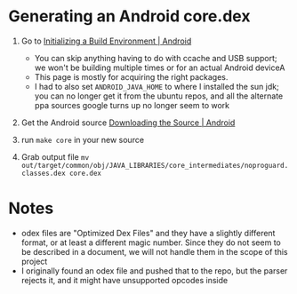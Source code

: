 Generating an Android core.dex
===============================

1. Go to [Initializing a Build Environment | Android](http://source.android.com/source/initializing.html)
   - You can skip anything having to do with ccache and USB support; we won't be building multiple times or for an actual Android deviceA
   - This page is mostly for acquiring the right packages.
   - I had to also set ``ANDROID_JAVA_HOME`` to where I installed the sun jdk; you can no longer get it from the ubuntu repos, and all the alternate ppa sources google turns up no longer seem to work

2. Get the Android source [Downloading the Source | Android](http://source.android.com/source/downloading.html)

3. run ``make core`` in your new source

4. Grab output file ``mv out/target/common/obj/JAVA_LIBRARIES/core_intermediates/noproguard.classes.dex core.dex``


Notes
=====

* odex files are "Optimized Dex Files" and they have a slightly different format, or at least a different magic number. Since they do not seem to be described in a document, we will not handle them in the scope of this project
* I originally found an odex file and pushed that to the repo, but the parser rejects it, and it might have unsupported opcodes inside

